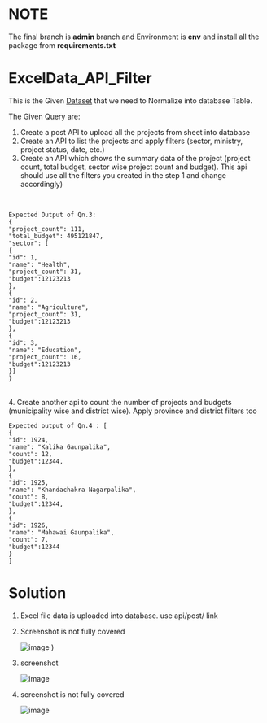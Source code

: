 # NOTE
The final branch is <b>admin</b> branch and Environment is <b>env</b> and install all the package from <b>requirements.txt</b>



# ExcelData_API_Filter

This is the Given [Dataset](https://docs.google.com/spreadsheets/d/1z9ioyt1v-BtpOn7BK8WGL76zuO9UKJWQ0G-tiS-_zvg/edit#gid=0) that we need to Normalize into  database Table.

The Given Query are:

1.  Create a post API to upload all the projects from sheet into database
2.  Create an API to list the projects and apply filters (sector, ministry, project status, date,
etc.)
3.  Create an API which shows the summary data of the project (project count, total budget,
sector wise project count and budget). This api should use all the filters you created in the
step 1 and change accordingly) 
<br>

    Expected Output of Qn.3:
    {
    "project_count": 111,
    "total_budget": 495121847,
    "sector": [
    {
    "id": 1,
    "name": "Health",
    "project_count": 31,
    "budget":12123213
    },
    {
    "id": 2,
    "name": "Agriculture",
    "project_count": 31,
    "budget":12123213
    },
    {
    "id": 3,
    "name": "Education",
    "project_count": 16,
    "budget":12123213
    }]
    }
<br>
4.  Create another api to count the number of projects and budgets (municipality wise and
district wise). Apply province and district filters too
<br>

    Expected output of Qn.4 : [
    {
    "id": 1924,
    "name": "Kalika Gaunpalika",
    "count": 12,
    "budget":12344,
    },
    {
    "id": 1925,
    "name": "Khandachakra Nagarpalika",
    "count": 8,
    "budget":12344,
    },
    {
    "id": 1926,
    "name": "Mahawai Gaunpalika",
    "count": 7,
    "budget":12344
    }
    ]
 
# Solution

1.  Excel file data is uploaded into database. use  api/post/ link

2.  Screenshot is not fully covered

    ![image](https://user-images.githubusercontent.com/61791226/210054415-cca78958-5364-4554-98a7-7ffe3d73bcd3.png)
    )

3.  screenshot  

    ![image](https://user-images.githubusercontent.com/61791226/210054471-cb63ab88-167d-4191-a772-8bf278636a5d.png)

4.  screenshot is not fully covered

    ![image](https://user-images.githubusercontent.com/61791226/210054542-02b179d6-37fb-4707-92c1-2a9353a56a84.png)

